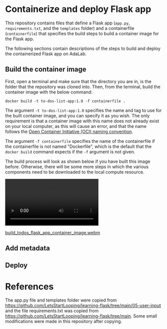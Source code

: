 # Containerize and deploy Flask app
This repository contains files that define a Flask app (`app.py`, `requirements.txt`, and the `templates` folder) and a containerfile (`containerfile`) that specifies the build steps to build a container image for the Flask app.

The following sections contain descriptions of the steps to build and deploy the containerized Flask app on AdaLab.

## Build the container image
First, open a terminal and make sure that the directory you are in, is the folder that the repository was cloned into. Then, from the terminal, build the container image with the below command:

```docker build -t to-dos-list-app:1.0 -f containerfile .```

The argument `-t to-dos-list-app:1.0` specifies the name and tag to use for the built container image, and you can specify it as you wish. The only requirement is that a container image with this name does not already exist on your local computer, as this will cause an error, and that the name follows the [Open Container Initiative (OCI) naming convention](https://github.com/containers/image/blob/main/docker/reference/regexp.go). 

The argument `-f containerfile` specifies the name of the containerfile if the containerfile is not named "Dockerfile", which is the default that the `docker build` command expects if the `-f` argument is not given.


The build process will look as shown below if you have built this image before. Otherwise, there will be some more steps in which the various components need to be downloaded to the local compute resource.


<video src="media/build_todos_flask_app_container_image.webm"></video>

[build_todos_flask_app_container_image.webm](https://github.com/adamatics/containerize-flask-app/assets/149479200/50a9928a-2d5c-4cbe-9652-39e8ac84d7fb)


## Add metadata



## Deploy



# References
The app.py file and templates folder were copied from https://github.com/LetsStartLooping/learning-flask/tree/main/05-user-input and the file requirements.txt was copied from https://github.com/LetsStartLooping/learning-flask/tree/main. Some small modifications were made in this repository after copying.
